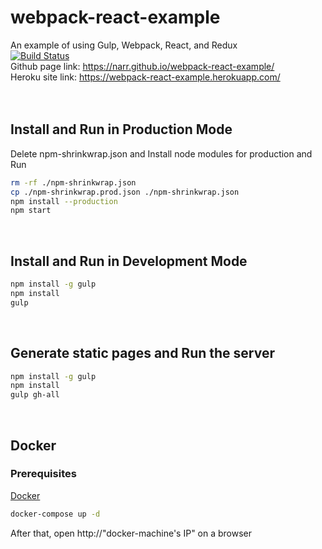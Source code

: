 # webpack-react-example
An example of using Gulp, Webpack, React, and Redux
<br>[![Build Status](https://travis-ci.org/narr/webpack-react-example.svg?branch=master)](https://travis-ci.org/narr/webpack-react-example)
<br>Github page link: <https://narr.github.io/webpack-react-example/>
<br>Heroku site link: <https://webpack-react-example.herokuapp.com/>
<br>
<br>
<br>

## Install and Run in Production Mode
Delete npm-shrinkwrap.json and Install node modules for production and Run
```sh
rm -rf ./npm-shrinkwrap.json
cp ./npm-shrinkwrap.prod.json ./npm-shrinkwrap.json
npm install --production
npm start
```
<br>

## Install and Run in Development Mode
```sh
npm install -g gulp
npm install
gulp
```
<br>

## Generate static pages and Run the server
```sh
npm install -g gulp
npm install
gulp gh-all
```
<br>

## Docker
### Prerequisites
[Docker](http://docs.docker.com/mac/started)
```sh
docker-compose up -d
```
After that, open http://"docker-machine's IP" on a browser
<br>
